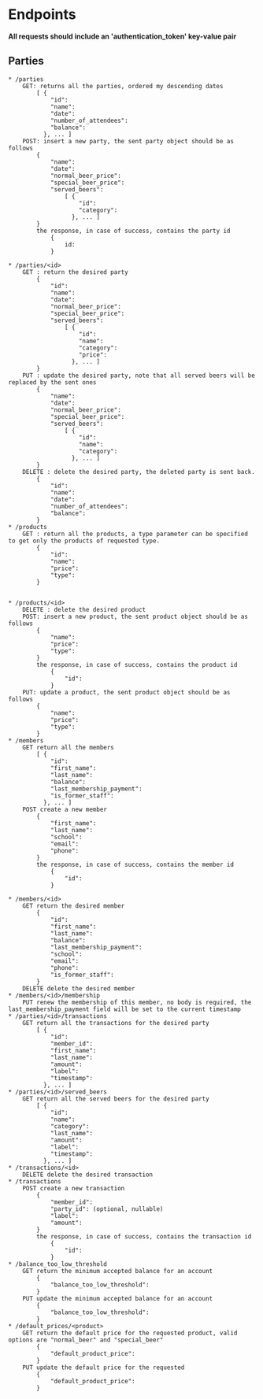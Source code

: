 # Endpoints

**All requests should include an 'authentication_token' key-value pair**  

## Parties
	* /parties  
		GET: returns all the parties, ordered my descending dates  
			[ {  
				"id":  
				"name":  
				"date":  
				"number_of_attendees":  
				"balance":  
			  }, ... ]  
		POST: insert a new party, the sent party object should be as follows  
			{
				"name":  
				"date":  
				"normal_beer_price":  
				"special_beer_price":  
				"served_beers":  
					[ {  
						"id":  
						"category":  
					  }, ... ]  
			}  
			the response, in case of success, contains the party id  
				{  
					id:  
				}  
				
	* /parties/<id>  
		GET : return the desired party
			{  
				"id":
				"name":  
				"date":  
				"normal_beer_price":  
				"special_beer_price":  
				"served_beers":  
					[ {  
						"id":  
						"name":  
						"category":
						"price":  
					  }, ... ]  
			}
		PUT : update the desired party, note that all served beers will be replaced by the sent ones
			{  
				"name":  
				"date":  
				"normal_beer_price":  
				"special_beer_price":  
				"served_beers":  
					[ {  
						"id":  
						"name":  
						"category":  
					  }, ... ]  
			}
		DELETE : delete the desired party, the deleted party is sent back.
			{  
				"id":  
				"name":  
				"date":  
				"number_of_attendees":  
				"balance":  
			}
	* /products
		GET : return all the products, a type parameter can be specified to get only the products of requested type.
			{
				"id":
				"name":
				"price":
				"type":
			}
	
		
	* /products/<id>
		DELETE : delete the desired product
		POST: insert a new product, the sent product object should be as follows  
			{
				"name":  
				"price":  
				"type":
			}  
			the response, in case of success, contains the product id  
				{  
					"id":  
				}  
		PUT: update a product, the sent product object should be as follows  
			{
				"name":  
				"price":  
				"type":
			}
	* /members
		GET return all the members	
			[ {  
				"id":  
				"first_name":  
				"last_name":  
				"balance":  
				"last_membership_payment":
				"is_former_staff":
			  }, ... ]  
		POST create a new member
			{
				"first_name":  
				"last_name":
				"school":
				"email":
				"phone":
			}
			the response, in case of success, contains the member id  
				{  
					"id":  
				}  

	* /members/<id>
		GET return the desired member	
			{  
				"id":  
				"first_name":  
				"last_name":  
				"balance":  
				"last_membership_payment":
				"school":
				"email":
				"phone":
				"is_former_staff":
			}
		DELETE delete the desired member
	* /members/<id>/membership
		PUT renew the membership of this member, no body is required, the last_membership_payment field will be set to the current timestamp
	* /parties/<id>/transactions
		GET return all the transactions for the desired party
			[ {  
				"id":  
				"member_id":
				"first_name":  
				"last_name":  
				"amount":  
				"label":
				"timestamp":
			  }, ... ]  
	* /parties/<id>/served_beers
		GET return all the served beers for the desired party
			[ {  
				"id":  
				"name":
				"category":  
				"last_name":  
				"amount":  
				"label":
				"timestamp":
			  }, ... ]  
	* /transactions/<id>
		DELETE delete the desired transaction
	* /transactions
		POST create a new transaction
			{
				"member_id":  
				"party_id": (optional, nullable)
				"label":
				"amount":
			}
			the response, in case of success, contains the transaction id  
				{  
					"id":  
				}  
	* /balance_too_low_threshold
		GET return the minimum accepted balance for an account
			{
				"balance_too_low_threshold":	
			}
		PUT update the minimum accepted balance for an account
			{
				"balance_too_low_threshold":	
			}
	* /default_prices/<product>
		GET return the default price for the requested product, valid options are "normal_beer" and "special_beer"
			{
				"default_product_price":	
			}
		PUT update the default price for the requested
			{
				"default_product_price":	
			}
			
			
			
			
			
			
			
			
			
			
			
			
			
			
			
			
			
			
			
			
		
		
